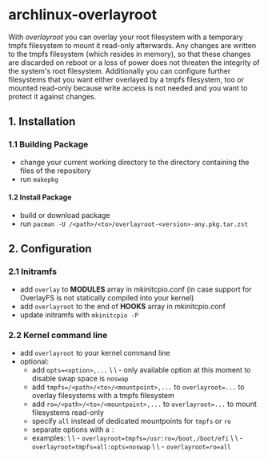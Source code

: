 # archlinux-overlayroot
With _overlayroot_ you can overlay your root filesystem with a temporary tmpfs
filesystem to mount it read-only afterwards. Any changes are written to the
tmpfs filesystem (which resides in memory), so that these changes are discarded
on reboot or a loss of power does not threaten the integrity of the system's 
root filesystem. Additionally you can configure further filesystems that you
want either overlayed by a tmpfs filesystem, too or mounted read-only because
write access is not needed and you want to protect it against changes.


## 1. Installation

### 1.1 Building Package
- change your current working directory to the directory containing the files
  of the repository
- run `makepkg`

#### 1.2 Install Package
- build or download package
- run `pacman -U /<path>/<to>/overlayroot-<version>-any.pkg.tar.zst`


## 2. Configuration

### 2.1 Initramfs
- add `overlay` to __MODULES__ array in mkinitcpio.conf (in case support for OverlayFS
  is not statically compiled into your kernel)
- add `overlayroot` to the end of __HOOKS__ array in mkinitcpio.conf
- update initramfs with `mkinitcpio -P`

### 2.2 Kernel command line
- add `overlayroot` to your kernel command line
- optional:
	- add `opts=<option>,...`
\	\	- only available option at this moment to disable swap space is `noswap`
	- add `tmpfs=/<path>/<to>/<mountpoint>,...` to `overlayroot=...` to overlay
	  filesystems with a tmpfs filesystem
	- add `ro=/<path>/<to>/<mountpoint>,...` to `overlayroot=...` to mount
	  filesystems read-only
	- specify `all` instead of dedicated mountpoints for `tmpfs` or `ro`
	- separate options with a `:`
	- examples: 
\	\	- `overlayroot=tmpfs=/usr:ro=/boot,/boot/efi`
\	\	- `overlayroot=tmpfs=all:opts=noswap`
\	\	- `overlayroot=ro=all`
